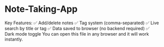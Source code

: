 # Note-Taking-App
Key Features:
✅ Add/delete notes
✅ Tag system (comma-separated)
✅ Live search by title or tag
✅ Data saved to browser (no backend required)
✅ Dark mode toggle
You can open this file in any browser and it will work instantly.
